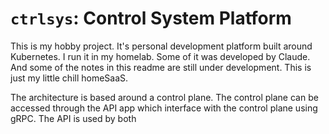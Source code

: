 # `ctrlsys`: Control System Platform

This is my hobby project. It's personal development platform built around Kubernetes. I run it in my homelab. Some of it was developed by Claude. And some of the notes in this readme are still under development. This is just my little chill homeSaaS.

The architecture is based around a control plane. The control plane can be accessed through the API app which interface with the control plane using gRPC. The API is used by both 

